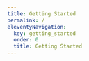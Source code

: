 ```yaml
---
title: Getting Started
permalink: /
eleventyNavigation:
  key: getting_started
  order: 0
  title: Getting Started
---
```




